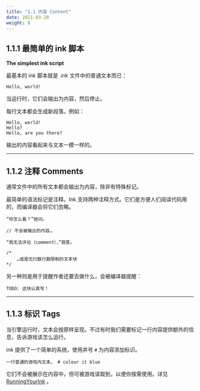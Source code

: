 ```yaml
---
title: "1.1 内容 Content"
date: 2021-03-20
weight: 8
---
```


## 1.1.1 最简单的 ink 脚本

**The simplest ink script**

最基本的 ink 脚本就是 .ink 文件中的普通文本而已：

```
Hello, world!
```
当运行时，它们会输出为内容，然后停止。

每行文本都会生成新段落。例如：

```plaintext
Hello, world!
Hello?
Hello, are you there?
```
输出的内容看起来与文本一模一样的。

---

## 1.1.2 注释 Comments

通常文件中的所有文本都会输出为内容，除非有特殊标记。

最简单的语法标记是注释。Ink 支持两种注释方式。它们是方便人们阅读代码用的，而编译器会将它们忽略。

```plaintext
“你怎么看？”她问。

// 不会被输出的内容…

“我无法评论（comment），”我答。

/*
	…或是无行数行数限制的文本块
*/
```

另一种则是用于提醒作者还要去做什么，会被编译器提醒：

```plaintext
TODO: 这块认真写！
```

---

## 1.1.3 标识 Tags

当引擎运行时，文本会按原样呈现。不过有时我们需要标记一行内容提供额外的信息，告诉游戏该怎么运行。

ink 提供了一个简单的系统，使用井号 `#` 为内容添加标识。

```
一行普通的游戏内文本。 # colour it blue
```

它们不会被展示在内容中，但可被游戏读取到，以便你按需使用。详见 [RunningYourInk](https://github.com/inkle/ink/blob/master/Documentation/RunningYourInk.md#marking-up-your-ink-content-with-tags) 。